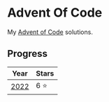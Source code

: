 # Advent Of Code
 
My [Advent of Code](https://adventofcode.com/) solutions.

## Progress
| Year | Stars |
|------|-------|
| [2022](https://github.com/BloodfallenTear/AdventOfCode/tree/master/AoC2022) | 6 :star: |
